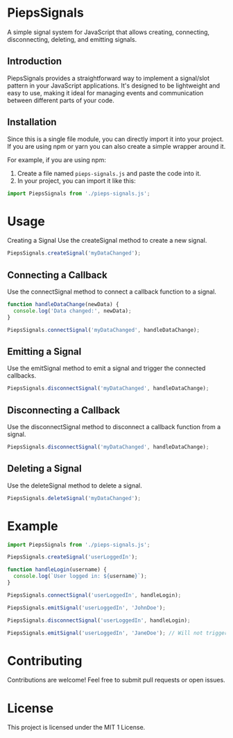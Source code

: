 # PiepsSignals

A simple signal system for JavaScript that allows creating, connecting, disconnecting, deleting, and emitting signals.

## Introduction

PiepsSignals provides a straightforward way to implement a signal/slot pattern in your JavaScript applications. It's designed to be lightweight and easy to use, making it ideal for managing events and communication between different parts of your code.

## Installation

Since this is a single file module, you can directly import it into your project. If you are using npm or yarn you can also create a simple wrapper around it.

For example, if you are using npm:

1.  Create a file named `pieps-signals.js` and paste the code into it.
2.  In your project, you can import it like this:

```javascript
import PiepsSignals from './pieps-signals.js';
```

# Usage
Creating a Signal
Use the createSignal method to create a new signal.

```javascript
PiepsSignals.createSignal('myDataChanged');
```

## Connecting a Callback
Use the connectSignal method to connect a callback function to a signal.

```javascript
function handleDataChange(newData) {
  console.log('Data changed:', newData);
}

PiepsSignals.connectSignal('myDataChanged', handleDataChange);
```

## Emitting a Signal
Use the emitSignal method to emit a signal and trigger the connected callbacks.

```javascript
PiepsSignals.disconnectSignal('myDataChanged', handleDataChange);
```

## Disconnecting a Callback
Use the disconnectSignal method to disconnect a callback function from a signal.

```javascript
PiepsSignals.disconnectSignal('myDataChanged', handleDataChange);
```

## Deleting a Signal
Use the deleteSignal method to delete a signal.

```javascript
PiepsSignals.deleteSignal('myDataChanged');
```

# Example

```javascript
import PiepsSignals from './pieps-signals.js';

PiepsSignals.createSignal('userLoggedIn');

function handleLogin(username) {
  console.log(`User logged in: ${username}`);
}

PiepsSignals.connectSignal('userLoggedIn', handleLogin);

PiepsSignals.emitSignal('userLoggedIn', 'JohnDoe');

PiepsSignals.disconnectSignal('userLoggedIn', handleLogin);

PiepsSignals.emitSignal('userLoggedIn', 'JaneDoe'); // Will not trigger handleLogin
```

# Contributing
Contributions are welcome! Feel free to submit pull requests or open issues.

# License
This project is licensed under the MIT 1  License.